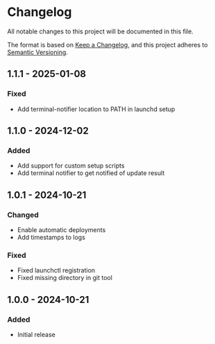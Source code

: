 # Changelog
All notable changes to this project will be documented in this file.

The format is based on [Keep a Changelog](https://keepachangelog.com/en/1.0.0/),
and this project adheres to [Semantic Versioning](https://semver.org/spec/v2.0.0.html).

## 1.1.1 - 2025-01-08
### Fixed
- Add terminal-notifier location to PATH in launchd setup

## 1.1.0 - 2024-12-02
### Added
- Add support for custom setup scripts
- Add terminal notifier to get notified of update result

## 1.0.1 - 2024-10-21
### Changed
- Enable automatic deployments
- Add timestamps to logs

### Fixed
- Fixed launchctl registration
- Fixed missing directory in git tool

## 1.0.0 - 2024-10-21
### Added
- Initial release
